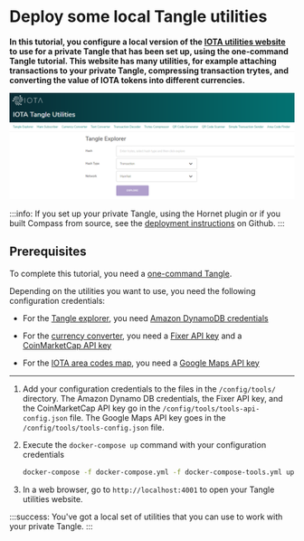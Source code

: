 # Deploy some local Tangle utilities

**In this tutorial, you configure a local version of the [IOTA utilities website](https://utils.iota.org/) to use for a private Tangle that has been set up, using the one-command Tangle tutorial. This website has many utilities, for example attaching transactions to your private Tangle, compressing transaction trytes, and converting the value of IOTA tokens into different currencies.**

![Private Tangle utilities](../images/utils.png)

:::info:
If you set up your private Tangle, using the Hornet plugin or if you built Compass from source, see the [deployment instructions](https://github.com/iotaledger/tangle-utils-website/blob/master/api/DEPLOYMENT.md) on Github.
:::

## Prerequisites

To complete this tutorial, you need a [one-command Tangle](../tutorials/set-up-one-command.md).

Depending on the utilities you want to use, you need the following configuration credentials:

- For the [Tangle explorer](https://utils.iota.org/), you need [Amazon DynamoDB credentials](https://aws.amazon.com/dynamodb/)

- For the [currency converter](https://utils.iota.org/currency-conversion), you need a [Fixer API key](https://rapidapi.com/fixer/api/fixer-currency) and a [CoinMarketCap API key](https://coinmarketcap.com/api/)

- For the [IOTA area codes map](https://utils.iota.org/area-codes), you need a [Google Maps API key](https://developers.google.com/maps/documentation/javascript/get-api-key)

---

1. Add your configuration credentials to the files in the `/config/tools/` directory. The Amazon Dynamo DB credentials, the Fixer API key, and the CoinMarketCap API key go in the `/config/tools/tools-api-config.json` file. The Google Maps API key goes in the `/config/tools/tools-config.json` file.

2. Execute the `docker-compose up` command with your configuration credentials

    ```bash
    docker-compose -f docker-compose.yml -f docker-compose-tools.yml up
    ```

3. In a web browser, go to `http://localhost:4001` to open your Tangle utilities website.

:::success:
You've got a local set of utilities that you can use to work with your private Tangle.
:::